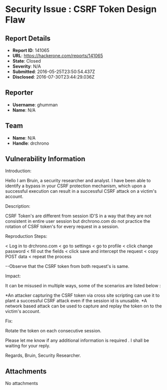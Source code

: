 # Security Issue : CSRF Token Design Flaw

## Report Details
- **Report ID**: 141065
- **URL**: https://hackerone.com/reports/141065
- **State**: Closed
- **Severity**: N/A
- **Submitted**: 2016-05-25T23:50:54.437Z
- **Disclosed**: 2016-07-30T23:44:29.036Z

## Reporter
- **Username**: ghumman
- **Name**: N/A

## Team
- **Name**: N/A
- **Handle**: drchrono

## Vulnerability Information
Introduction:

Hello I am Bruin, a security researcher and analyst. I have been able to identify a bypass in your CSRF protection mechanism, which upon a successful execution can result in a successful CSRF attack on a victim's account.

Description:

CSRF Token's are different from session ID'S in a way that they are not consistent in entire user session but drchrono.com do not practice the rotation of CSRF token's for every request in a session.

Reproduction Steps:

< Log in to drchrono.com
< go to settings
< go to profile
< click change password
< fill out the fields
< click save and intercept the request
< copy POST data
< repeat the process

--Observe that the CSRF token from both request's is same.

Impact:

It can be misused in multiple ways, some of the scenarios are listed below :

*An attacker capturing the CSRF token via cross site scripting can use it to plant a successful CSRF attack even if the session id is unusable.
*A network based attack can be used to capture and replay the token on to the victim's account.

Fix:

Rotate the token on each consecutive session.

Please let me know if any additional information is required . I shall be waiting for your reply.

Regards,
Bruin,
Security Researcher.

## Attachments
No attachments
